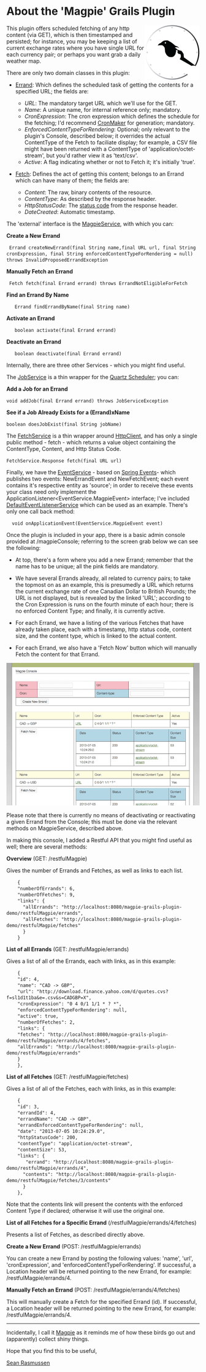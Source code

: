 About the 'Magpie' Grails Plugin
=============================
<div style="float: right"><img src="docs/logo.gif" /></div> 

This plugin offers scheduled fetching of any http content (via GET), which is then timestamped and persisted; for instance, you may be keeping a list of current exchange rates where you have single URL for each currency pair; or perhaps you want grab a daily weather map.

There are only two domain classes in this plugin: 

* [Errand](https://github.com/erasmos/magpie-grails-plugin/blob/master/grails-app/domain/com/erasmos/grails/magpie_plugin/Errand.groovy): Which defines the scheduled task of getting the contents for a specified URL; the fields are:
     * *URL*: The mandatory target URL which we'll use for the GET.
     * *Name*: A unique name, for internal reference only; mandatory.
     * *CronExpression*: The cron expression which defines the schedule for the fetching; I'd recommend [CronMaker](http://www.cronmaker.com/) for generation; mandatory.
     * *EnforcedContentTypeForRendering*: Optional; only relevant to the plugin's Console, described below; it overrides the actual ContentType of the Fetch to faciliate display; for example, a CSV file might have been returned with a ContentType of 'application/octet-stream', but you'd rather view it as 'text/csv'.
     * *Active*: A flag indicating whether or not to Fetch it; it's initially 'true'.
          
* [Fetch](https://github.com/erasmos/magpie-grails-plugin/blob/master/grails-app/domain/com/erasmos/grails/magpie_plugin/Fetch.groovy): Defines the act of getting this content; belongs to an Errand which can have many of them; the fields are:
     * *Content*: The raw, binary contents of the resource.
     * *ContentType*: As described by the response header.
     * *HttpStatusCode*: The [status code](http://www.w3.org/Protocols/rfc2616/rfc2616-sec10.html) from the response header.
     * *DateCreated*: Automatic timestamp.  
     
     
The 'external' interface is the [MagpieService](https://github.com/erasmos/magpie-grails-plugin/blob/master/grails-app/services/com/erasmos/grails/magpie_plugin/MagpieService.groovy), with which you can:

**Create a New Errand**


     Errand createNewErrand(final String name,final URL url, final String cronExpression, final String enforcedContentTypeForRendering = null) throws InvalidProposedErrandException
     
     
**Manually Fetch an Errand**


     Fetch fetch(final Errand errand) throws ErrandNotEligibleForFetch     
     

**Find an Errand By Name**

       Errand findErrandByName(final String name)
 
**Activate an Errand**

       boolean activate(final Errand errand)
       
**Deactivate an Errand**

	   boolean deactivate(final Errand errand) 
 
 
Internally, there are three other Services - which you might find useful.

The [JobService](https://github.com/erasmos/magpie-grails-plugin/blob/master/grails-app/services/com/erasmos/grails/magpie_plugin/JobService.groovy) is a thin wrapper for the [Quartz Scheduler](http://grails.org/plugin/quartz); you can:

**Add a Job for an Errand**

    void addJob(final Errand errand) throws JobServiceException
 
 
**See if a Job Already Exists for a (Errand)xName**

    boolean doesJobExist(final String jobName)
    
    
The [FetchService](https://github.com/erasmos/magpie-grails-plugin/blob/master/grails-app/services/com/erasmos/grails/magpie_plugin/FetchService.groovy) is a thin wrapper around [HttpClient](http://hc.apache.org/httpclient-3.x/), and has only a single public method - fetch - which returns a value object containing the ContentType, Content, and Http Status Code.

    FetchService.Response fetch(final URL url)
     
    
Finally, we have the [EventService](https://github.com/erasmos/magpie-grails-plugin/blob/master/grails-app/services/com/erasmos/grails/magpie_plugin/EventService.groovy) - based on [Spring Events](http://grails.org/plugin/spring-events)-  which publishes two events: NewErrandEvent and NewFetchEvent; each event contains it's respective entity as 'source'; in order to receive these events your class need only implement the ApplicationListener<EventService.MagpieEvent> interface; I've included [DefaultEventListenerService](https://github.com/erasmos/magpie-grails-plugin/blob/master/grails-app/services/com/erasmos/grails/magpie_plugin/DefaultEventListenerService.groovy) which can be used as an example. There's only one call back method:

      void onApplicationEvent(EventService.MagpieEvent event)
  
  
Once the plugin is included in your app, there is a basic admin console provided at /magpieConsole; referring to the screen grab below we can see the following:

* At top, there's a form where you add a new Errand; remember that the name has to be unique; all the pink fields are mandatory.

* We have several Errands already, all related to currency pairs; to take the topmost on as an example, this is presumedly a URL which returns the current exchange rate of one Canadian Dollar to British Pounds; the URL is not displayed, but is revealed by the linked 'URL'; according to the Cron Expression is runs on the fourth minute of each hour; there is no enforced Content Type; and finally, it is currently active.

* For each Errand, we have a listing of the various Fetches that have already taken place, each with a timestamp, http status code, content size, and the content type, which is linked to the actual content.

* For each Errand, we also have a 'Fetch Now' button which will manually Fetch the content for that Errand.

![Console](docs/console.png)

Please note that there is currently no means of deactivating or reactivating a given Errand from the Console; this must be done via the relevant methods on MagpieService, described above.


In making this console, I added a Restful API that you might find useful as well; there are several methods:


**Overview** (GET: /restfulMagpie)

Gives the number of Errands and Fetches, as well as links to each list.

		
		{
		"numberOfErrands": 6,
		"numberOfFetches": 9,
		"links": {
		  "allErrands": "http://localhost:8080/magpie-grails-plugin-demo/restfulMagpie/errands",
		  "allFetches": "http://localhost:8080/magpie-grails-plugin-demo/restfulMagpie/fetches"
		  }
		}

**List of all Errands** (GET: /restfulMagpie/errands)

Gives a list of all of the Errands, each with links, as in this example:


		{
		"id": 4,
		"name": "CAD -> GBP",
		"url": "http://download.finance.yahoo.com/d/quotes.cvs?f=sl1d1t1ba&e=.csv&s=CADGBP=X",
		"cronExpression": "0 4 0/1 1/1 * ? *",
		"enforcedContentTypeForRendering": null,
		"active": true,
		"numberOfFetches": 2,
		"links": {
		"fetches": "http://localhost:8080/magpie-grails-plugin-demo/restfulMagpie/errands/4/fetches",
		"allErrands": "http://localhost:8080/magpie-grails-plugin-demo/restfulMagpie/errands"
		}
		},


**List of all Fetches** (GET: /restfulMagpie/fetches)

Gives a list of all of the Fetches, each with links, as in this example:

		{
		"id": 3,
		"errandId": 4,
		"errandName": "CAD -> GBP",
		"errandEnforcedContentTypeForRendering": null,
		"date": "2013-07-05 10:24:29.0",
		"httpStatusCode": 200,
		"contentType": "application/octet-stream",
		"contentSize": 53,
		"links": {
		   "errand": "http://localhost:8080/magpie-grails-plugin-demo/restfulMagpie/errands/4",
		  "contents": "http://localhost:8080/magpie-grails-plugin-demo/restfulMagpie/fetches/3/contents"
		  }
		},
  
  
Note that the contents link will present the contents with the enforced Content Type if declared; otherwise it will use the original one.   
  
**List of all Fetches for a Specific Errand** (/restfulMagpie/errands/4/fetches)

Presents a list of Fetches, as described directly above.

**Create a New Errand** (POST: /restfulMagpie/errands)

You can create a new Errand by posting the following values: 'name', 'url', 'cronExpression', and 'enforcedContentTypeForRendering'. If successful, a Location header will be returned pointing to the new Errand, for example: /restfulMagpie/errands/4.

**Manually Fetch an Errand** (POST: /restfulMagpie/errands/4/fetches)

This will manually create a Fetch for the specified Errand (id). If successful, a Location header will be returned pointing to the new Errand, for example: /restfulMagpie/errands/4.

---

Incidentally, I call it [Magpie](https://en.wikipedia.org/wiki/Eurasian_Magpie) as it reminds me of how these birds go out and (apparently) collect shiny things.

Hope that you find this to be useful,

[Sean Rasmussen](http://erasmos.com)
  